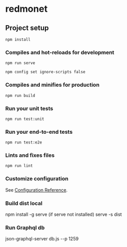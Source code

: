 # redmonet

## Project setup
```
npm install
```

### Compiles and hot-reloads for development
```
npm run serve

npm config set ignore-scripts false

```

### Compiles and minifies for production
```
npm run build
```

### Run your unit tests
```
npm run test:unit
```

### Run your end-to-end tests
```
npm run test:e2e
```

### Lints and fixes files
```
npm run lint
```

### Customize configuration
See [Configuration Reference](https://cli.vuejs.org/config/).

### Build dist local
npm install -g serve (if serve not installed)
serve -s dist

### Run Graphql db
json-graphql-server db.js --p 1259
